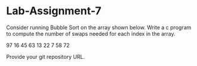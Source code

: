# Lab-Assignment-7
Consider running Bubble Sort on the array shown below. Write a c program to compute the number of swaps needed for each index in the array. 

97  16  45  63  13  22  7  58  72

Provide your git repository URL. 
